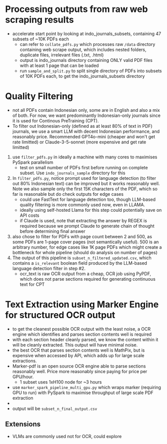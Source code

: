 # Processing outputs from raw web scraping results

* accelerate start point by looking at indo_journals_subsets, containing 47 subsets of ~10K PDFs each
    * can refer to ```collate_pdfs.py``` which processes raw ```/data``` directory containing web scrape output, which includes nested folders, duplicate files, irrelevant files (.txt, .html)
    * output is indo_journals directory containing ONLY valid PDF files with at least 1 page that can be loaded
    * run ```sample_and_split.py``` to split single directory of PDFs into subsets of 10K PDFs each, to get the indo_journals_subsets directory

# Quality Filtering

* not all PDFs contain Indonesian only, some are in English and also a mix of both. For now, we want predominantly Indonesian-only journals since it is used for Continous PreTraining (CPT).
* To filter out Indonesian-only (defined as at least 80% of text in PDF) journals, we use a smart LLM with decent Indonesian performance, and reasonably price. Recommended GPT4o-mini (cheaper and won't get rate limitted) or Claude-3-5-sonnet (more expensive and get rate limitted)

1. use ```filter_pdfs.py``` in ideally a machine with many cores to maximises PySpark parallelism
    * test on small number of PDFs first before running on complete subset. Use ```indo_journals_sample``` directory for this
2. In ```filter_pdfs.py```, notice prompt used for language detection (to filter out 80% Indonesian text) can be improved but it works reasonably well. Note we also sample only the first 15K characters of the PDF, which so far is reasonable but do check outputs for edge cases
    * could use FastText for language detection too, though LLM-based quality filtering is more commonly used now, even in LLAMA. 
    * ideally using self-hosted Llama for this step could potentially save on API costs
    * if Claude is used, note that extracting the answer by REGEX is required because we prompt Claude to generate chain of thought before determining final answer
3. also chose to filter for PDFs with page count between 2 and 500, as some PDFs are 1-page cover pages (not semantically useful). 500 is an arbitrary number, for edge cases like 1K page PDFs which might create a bottleneck for whole pipeline (should do analysis on number of pages)
4. The output of this pipeline is ```subset_n_filtered_updated.csv```, which contains a ```is_relevant``` boolean field produced by the LLM-based language detection filter in step #2.
    * ocr_text is raw OCR output from a cheap, OCR job using PyPDF, which does not parse sections required for generating continuous text for CPT

# Text Extraction using Marker Engine for structured OCR output

* to get the cleanest possible OCR output with the least noise, a OCR engine which identifies and parses section contents well is required
* with each section header cleanly parsed, we know the content within it will be cleanly extracted. This output will have minimal noise.
* the best OCR that parses section contents well is MathPix, but is expensive when accessed by API, which adds up for large scale extractions. 
* Marker-pdf is an open source OCR engine able to parse sections reasonably well. Price more reasonably since paying for price per GPU/hour. 
    * 1 subset uses 1xH100 node for ~3 hours
* use ```marker_spark_pipeline_multi_gpu.py``` which wraps marker (requiring GPU to run) with PySpark to maximise throughput of large scale PDF extraction
* <insert part using indo_journal_pipeline repo>
* output will be ```subset_n_final_output.csv```

## Extensions
* VLMs are commonly used not for OCR, could explore